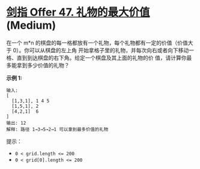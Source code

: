 # [剑指 Offer 47. 礼物的最大价值][link] (Medium)

[link]: https://leetcode.cn/problems/li-wu-de-zui-da-jie-zhi-lcof/

在一个 m\*n 的棋盘的每一格都放有一个礼物，每个礼物都有一定的价值（价值大于 0）。你可以从棋盘的左上角
开始拿格子里的礼物，并每次向右或者向下移动一格、直到到达棋盘的右下角。给定一个棋盘及其上面的礼物的价
值，请计算你最多能拿到多少价值的礼物？

**示例 1:**

```
输入:
[
  [1,3,1], 1 4 5
  [1,5,1], 2 
  [4,2,1]  6
]
输出: 12
解释: 路径 1→3→5→2→1 可以拿到最多价值的礼物
```

提示：

- `0 < grid.length <= 200`
- `0 < grid[0].length <= 200`
